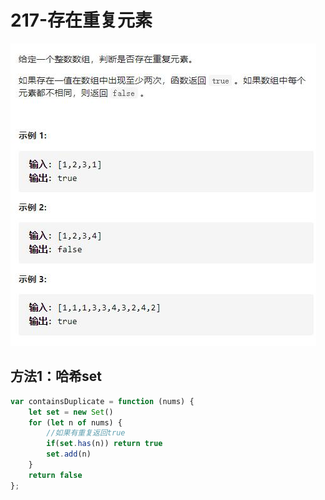 # 217-存在重复元素

<img src="img/217-存在重复元素.jpg" />



## 方法1：哈希set

```js
var containsDuplicate = function (nums) {
    let set = new Set()
    for (let n of nums) {
        //如果有重复返回true
        if(set.has(n)) return true
        set.add(n)
    }
    return false
};
```

